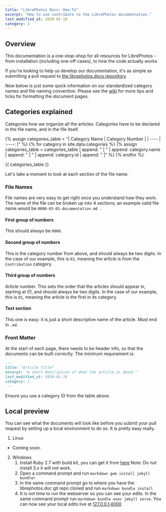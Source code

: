 ```yaml
---
title: "LibrePhotos Docs: How-To"
excerpt: "How to use contribute to the LibrePhotos documentation."
last_modified_at: 2020-01-18
category: 3
---
```


## Overview

This documentation is a one-stop-shop for all resources for LibrePhotos - from installation (including one-off cases), to how the code actually works.

If you're looking to help us develop our documentation, it's as simple as submitting a pull request to [the librephotos.docs repository](https://github.com/LibrePhotos/librephotos.docs/wiki "librephotos.docs").

Now below is just some quick information on our standardized category names and file naming convention. Please see the [wiki](https://github.com/LibrePhotos/librephotos.docs/wiki "") for more tips and ticks for formatting the document pages. 

## Categories explained

Categories how we organize all the articles. Categories have to be declared in the file name, and in the file itself.

{% assign categories_table = "| Category Name | Category Number |
| ---- | :----: |" %}
{% for category in site.data.categories %}
{% assign categories_table = categories_table | append: "
| " | append: category.name | append: " | " | append: category.id | append: " |" %}
{% endfor %}

{{ categories_table }}

Let's take a moment to look at each section of the file name. 

### File Names

File names are very easy to get right once you understand how they work. The name of the file can be broken up into 4 sections; an example valid file name would be `0000-03-01-documentation.md `.

#### First group of numbers

This should always be `0000`.

#### Second group of numbers

This is the category number from above, and should always be two digits. In the case of our example, this is `03`, meaning the article is from the `Contribution` category.

#### Third group of numbers

Article number. This sets the order that the articles should appear in, starting at 01, and should always be two digits. In the case of our example, this is `01`, meaning the article is the first in its category.

#### Text section 

This one is easy: it is just a short descriptive name of the article. Must end in `.md`. 

### Front Matter

At the start of each page, there needs to be header info, so that the documents can be built correctly. The minimum requirement is: 

```markdown
---
title: "Article Title"
excerpt: "A short description of what the article is about."
last_modified_at: 2020-01-18
category: 1
---
```

Ensure you use a category ID from the table above.

## Local preview
You can see what the documents will look like before you submit your pull request by setting up a local environment to do so. It is pretty easy really. 

1. Linux
 - Coming soon. 
2. Windows
    1. Install Ruby 2.7 with build kit, you can get it from [here](https://rubyinstaller.org/downloads/ "ruby") Note: Do not install 3.x it will not work. 
    2. Open a command prompt and run ```markdown gem install jekyll bundler ``` 
    3. In the same command prompt go to where you have the librephotos.doc git repo cloned and run ``` markdown bundle install ```
    4. It is not time to run the webserver so you can see your edits. In the same command prompt run ``` markdown bundle exec jekyll serve ```. You can now see your local edits live at [127.0.0.1:4000](http://127.0.0.1:4000 "yes local host port 4000")
